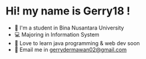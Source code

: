 # Hi! my name is Gerry18 !
- 🏫 I'm a student in Bina Nusantara University
- 💻 Majoring in Information System
- 💯 Love to learn java programming & web dev soon
- 📧 Email me in gerrydermawan02@gmail.com
